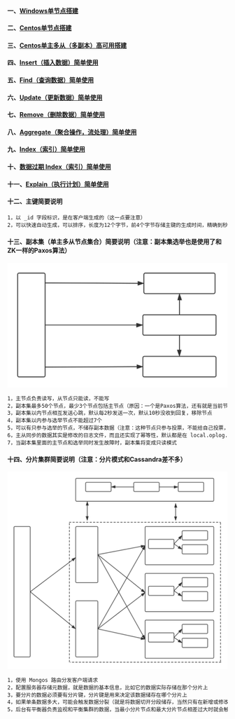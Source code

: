 #### 一、[Windows单节点搭建][1]
#### 二、[Centos单节点搭建][10]
#### 三、[Centos单主多从（多副本）高可用搭建][10]
#### 四、[Insert（插入数据）简单使用][2]
#### 五、[Find（查询数据）简单使用][3]
#### 六、[Update（更新数据）简单使用][4]
#### 七、[Remove（删除数据）简单使用][5]
#### 八、[Aggregate（聚合操作，流处理）简单使用][6]
#### 九、[Index（索引）简单使用][7]
#### 十、[数据过期 Index（索引）简单使用][9]
#### 十一、[Explain（执行计划）简单使用][8]
#### 十二、主键简要说明
```bash
1，以 _id 字段标识，是在客户端生成的（这一点要注意）
2，可以快速自动生成，可以排序，长度为12个字节，前4个字节存储主键的生成时间，精确到秒
```
#### 十三、副本集（单主多从节点集合）简要说明（注意：副本集选举也是使用了和ZK一样的Paxos算法）
![object](https://github.com/firechiang/mongodb-test/blob/master/image/single-primary-replication.svg)
```bash
1，主节点负责读写，从节点只能读，不能写
2，副本集最多50个节点，最少3个节点包括主节点（原因：一个是Paxos算法，还有就是当前节点要向其它节点发送心跳，节点太多，影响效率）
3，副本集以内节点相互发送心跳，默认每2秒发送一次，默认10秒没收到回复，移除节点
4，副本集以内参与选举节点不能超过7个
5，可以有只参与选举的节点，不储存副本数据（注意：这种节点只参与投票，不能给自己投票，不能储存数据）
6，主从同步的数据其实是修改的日志文件，而且还实现了幂等性，默认都是在 local.oplog.rs 数据库里面
7，当副本集里面的主节点和选举同时发生故障时，副本集将变成只读模式
```
#### 十四、分片集群简要说明（注意：分片模式和Cassandra差不多）
![object](https://github.com/firechiang/mongodb-test/blob/master/image/cluster-complete.svg)
```bash
1，使用 Mongos 路由分发客户端请求
2，配置服务器存储元数据，就是数据的基本信息，比如它的数据实际存储在那个分片上
3，要分片的数据必须要有分片键，分片键是用来决定该数据储存在哪个分片上
4，如果单条数据多大，可能会触发数据分裂（就是将数据切开分段储存，当然只有在新增或修改操作是才会触发数据分裂）
5，后台有平衡器负责监视和平衡集群的数据，当最小分片节点和最大分片节点相差过大时就会触发平衡器，添加和删除分片节点也会触发平衡器
```

[1]: https://github.com/firechiang/mongodb-test/blob/master/doc/windows-install-dev.md
[2]: https://github.com/firechiang/mongodb-test/blob/master/doc/shell_insert_use.md
[3]: https://github.com/firechiang/mongodb-test/blob/master/doc/shell_find_use.md
[4]: https://github.com/firechiang/mongodb-test/blob/master/doc/shell_update_use.md
[5]: https://github.com/firechiang/mongodb-test/blob/master/doc/shell_remove_use.md
[6]: https://github.com/firechiang/mongodb-test/blob/master/doc/shell_aggregate_use.md
[7]: https://github.com/firechiang/mongodb-test/blob/master/doc/shell_index_use.md
[8]: https://github.com/firechiang/mongodb-test/blob/master/doc/shell_explain_use.md
[9]: https://github.com/firechiang/mongodb-test/blob/master/doc/shell_index_use.md#%E5%88%9B%E5%BB%BA%E5%B8%A6%E8%BF%87%E6%9C%9F%E6%97%B6%E9%97%B4%E7%9A%84-index%E7%B4%A2%E5%BC%95%E8%BF%87%E6%9C%9F%E5%90%8E%E6%95%B0%E6%8D%AE%E4%B9%9F%E5%B0%86%E8%A2%AB%E5%88%A0%E9%99%A4%E6%B3%A8%E6%84%8F%E5%8F%AA%E8%83%BD%E5%9C%A8%E6%97%B6%E9%97%B4%E7%B1%BB%E5%9E%8B%E5%AD%97%E6%AE%B5%E4%B8%8A%E4%BD%BF%E7%94%A81-%E8%A1%A8%E7%A4%BA%E7%B4%A2%E5%BC%95%E7%9A%84%E9%94%AE%E5%80%BC%E6%8C%89%E7%85%A7%E4%BB%8E%E5%B0%8F%E5%88%B0%E5%A4%A7%E7%9A%84%E9%A1%BA%E5%BA%8F%E6%8E%92%E5%BA%8F-1-%E8%A1%A8%E7%A4%BA%E7%B4%A2%E5%BC%95%E7%9A%84%E9%94%AE%E5%80%BC%E6%8C%89%E7%85%A7%E4%BB%8E%E5%A4%A7%E5%88%B0%E5%B0%8F%E7%9A%84%E9%A1%BA%E5%BA%8F%E6%8E%92%E5%BA%8F
[10]: https://github.com/firechiang/mongodb-test/blob/master/doc/centos-install-single.md